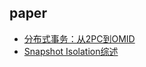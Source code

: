 ## paper

- [分布式事务：从2PC到OMID](https://zhuanlan.zhihu.com/p/32858033)
- [Snapshot Isolation综述](https://zhuanlan.zhihu.com/p/54979396)
